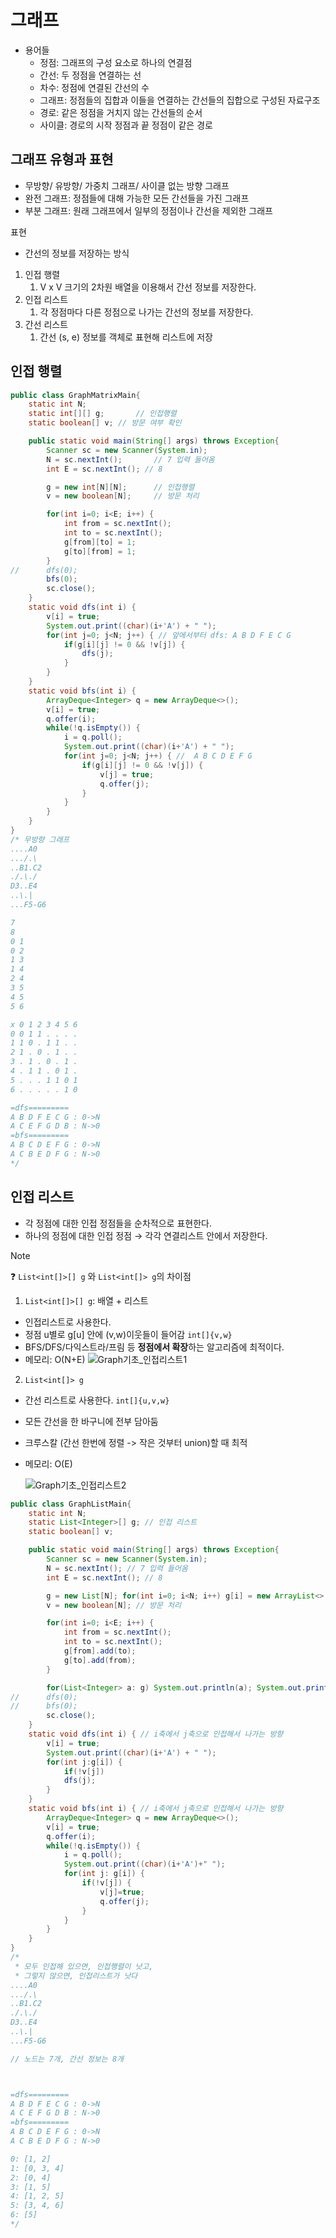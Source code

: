 # 그래프

- 용어들
  - 정점: 그래프의 구성 요소로 하나의 연결점
  - 간선: 두 정점을 연결하는 선
  - 차수: 정점에 연결된 간선의 수
  - 그래프: 정점들의 집합과 이들을 연결하는 간선들의 집합으로 구성된 자료구조
  - 경로: 같은 정점을 거치지 않는 간선들의 순서
  - 사이클: 경로의 시작 정점과 끝 정점이 같은 경로

## 그래프 유형과 표현

- 무방향/ 유방향/ 가중치 그래프/ 사이클 없는 방향 그래프
- 완전 그래프: 정점들에 대해 가능한 모든 간선들을 가진 그래프
- 부분 그래프: 원래 그래프에서 일부의 정점이나 간선을 제외한 그래프

표현

- 간선의 정보를 저장하는 방식

1. 인접 행렬
   1. V x V 크기의 2차원 배열을 이용해서 간선 정보를 저장한다.
2. 인접 리스트
   1. 각 정점마다 다른 정점으로 나가는 간선의 정보를 저장한다.
3. 간선 리스트
   1. 간선 (s, e) 정보를 객체로 표현해 리스트에 저장

## 인접 행렬

```java
public class GraphMatrixMain{
	static int N;
	static int[][] g;		// 인접행렬
	static boolean[] v;	// 방문 여부 확인

	public static void main(String[] args) throws Exception{
		Scanner sc = new Scanner(System.in);
		N = sc.nextInt(); 		// 7 입력 들어옴
		int E = sc.nextInt(); // 8

		g = new int[N][N];  	// 인접행렬
		v = new boolean[N]; 	// 방문 처리

		for(int i=0; i<E; i++) {
			int from = sc.nextInt();
			int to = sc.nextInt();
			g[from][to] = 1;
			g[to][from] = 1;
		}
//		dfs(0);
		bfs(0);
		sc.close();
	}
	static void dfs(int i) {
		v[i] = true;
		System.out.print((char)(i+'A') + " ");
		for(int j=0; j<N; j++) { // 앞에서부터 dfs: A B D F E C G
			if(g[i][j] != 0 && !v[j]) {
				dfs(j);
			}
		}
	}
	static void bfs(int i) {
		ArrayDeque<Integer> q = new ArrayDeque<>();
		v[i] = true;
		q.offer(i);
		while(!q.isEmpty()) {
			i = q.poll();
			System.out.print((char)(i+'A') + " ");
			for(int j=0; j<N; j++) { //  A B C D E F G
				if(g[i][j] != 0 && !v[j]) {
					v[j] = true;
					q.offer(j);
				}
			}
		}
	}
}
/* 무방향 그래프
....A0
.../.\
..B1.C2
./.\./
D3..E4
..\.|
...F5-G6

7
8
0 1
0 2
1 3
1 4
2 4
3 5
4 5
5 6

x 0 1 2 3 4 5 6
0 0 1 1 . . . .
1 1 0 . 1 1 . .
2 1 . 0 . 1 . .
3 . 1 . 0 . 1 .
4 . 1 1 . 0 1 .
5 . . . 1 1 0 1
6 . . . . . 1 0

=dfs=========
A B D F E C G : 0->N
A C E F G D B : N->0
=bfs=========
A B C D E F G : 0->N
A C B E D F G : N->0
*/
```

## 인접 리스트

- 각 정점에 대한 인접 정점들을 순차적으로 표현한다.
- 하나의 정점에 대한 인접 정점 → 각각 연결리스트 안에서 저장한다.

> [!note]
> ❓ `List<int[]>[] g` 와 `List<int[]> g`의 차이점
>
> 1. `List<int[]>[] g`: 배열 + 리스트
>
> - 인접리스트로 사용한다.
> - 정점 u별로 g[u] 안에 (v,w)이웃들이 들어감 `int[]{v,w}`
> - BFS/DFS/다익스트라/프림 등 **정점에서 확장**하는 알고리즘에 최적이다.
> - 메모리: O(N+E)
>   ![Graph기초_인접리스트1](img/image.png)
>
> 2. `List<int[]> g`
>
> - 간선 리스트로 사용한다. `int[]{u,v,w}`
> - 모든 간선을 한 바구니에 전부 담아둠
> - 크루스칼 (간선 한번에 정렬 -> 작은 것부터 union)할 때 최적
> - 메모리: O(E)
>
>   ![Graph기초_인접리스트2](img/image-1.png)

```java
public class GraphListMain{
	static int N;
	static List<Integer>[] g; // 인접 리스트
	static boolean[] v;

	public static void main(String[] args) throws Exception{
		Scanner sc = new Scanner(System.in);
		N = sc.nextInt(); // 7 입력 들어옴
		int E = sc.nextInt(); // 8

		g = new List[N]; for(int i=0; i<N; i++) g[i] = new ArrayList<>();
		v = new boolean[N]; // 방문 처리

		for(int i=0; i<E; i++) {
			int from = sc.nextInt();
			int to = sc.nextInt();
			g[from].add(to);
			g[to].add(from);
		}

		for(List<Integer> a: g) System.out.println(a); System.out.println();
//		dfs(0);
//		bfs(0);
		sc.close();
	}
	static void dfs(int i) { // i축에서 j축으로 인접해서 나가는 방향
		v[i] = true;
		System.out.print((char)(i+'A') + " ");
		for(int j:g[i]) {
			if(!v[j])
			dfs(j);
		}
	}
	static void bfs(int i) { // i축에서 j축으로 인접해서 나가는 방향
		ArrayDeque<Integer> q = new ArrayDeque<>();
		v[i] = true;
		q.offer(i);
		while(!q.isEmpty()) {
			i = q.poll();
			System.out.print((char)(i+'A')+" ");
			for(int j: g[i]) {
				if(!v[j]) {
					v[j]=true;
					q.offer(j);
				}
			}
		}
	}
}
/*
 * 모두 인접해 있으면, 인접행렬이 낫고,
 * 그렇지 않으면, 인접리스트가 낫다
....A0
.../.\
..B1.C2
./.\./
D3..E4
..\.|
...F5-G6

// 노드는 7개, 간선 정보는 8개



=dfs=========
A B D F E C G : 0->N
A C E F G D B : N->0
=bfs=========
A B C D E F G : 0->N
A C B E D F G : N->0

0: [1, 2]
1: [0, 3, 4]
2: [0, 4]
3: [1, 5]
4: [1, 2, 5]
5: [3, 4, 6]
6: [5]
*/
```
